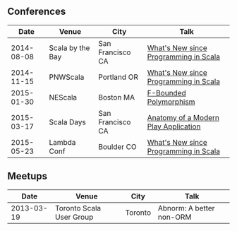 ## Conferences

| Date | Venue | City | Talk |
|-|-|-|-|
| 2014-08-08 | Scala by the Bay | San Francisco CA | [What's New since Programming in Scala](https://www.youtube.com/watch?v=JZ25N5KLfGM) |
| 2014-11-15 | PNWScala         | Portland OR      | [What's New since Programming in Scala](https://www.youtube.com/watch?v=Mg56PCiPguw) |
| 2015-01-30 | NEScala          | Boston MA        | [F-Bounded Polymorphism](https://newcircle.com/s/post/1717/f_bounded_polymorphism_marconi_lanna_video) |
| 2015-03-17 | Scala Days       | San Francisco CA | [Anatomy of a Modern Play Application](https://www.parleys.com/tutorial/anatomy-modern-play-application) |
| 2015-05-23 | Lambda Conf      | Boulder CO       | [What's New since Programming in Scala](https://www.youtube.com/watch?v=nVXxBAfriII) |

## Meetups

| Date | Venue | City | Talk |
|-|-|-|-|
| 2013-03-19 | Toronto Scala User Group | Toronto | Abnorm: A better non-ORM |
